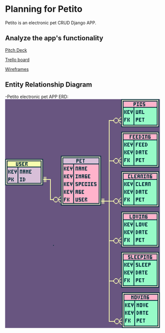 # Planning for Petito
Petito is an electronic pet CRUD Django APP. 

## Analyze the app's functionality
[Pitch Deck](https://docs.google.com/presentation/d/1kHVGR2hn4k4YW9Gm_iA0r3_d41k8rVlScjRiZbB2cx8/edit?usp=sharing)

[Trello board](https://trello.com/b/n0wphGHe/project-3-sei)

[Wireframes](https://share.balsamiq.com/c/eoAMx8dmnZmipiHnD4eGYS.png)

## Entity Relationship Diagram
-Petito electronic pet APP ERD:
![ERD](petito/static/images/petito.png)
